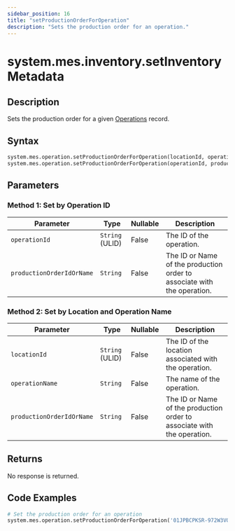 ```yaml
---
sidebar_position: 16
title: "setProductionOrderForOperation"
description: "Sets the production order for an operation."
---
```


# system.mes.inventory.setInventoryMetadata

## Description

Sets the production order for a given [Operations](../../data-model/operation-model/operation) record.

## Syntax

```python
system.mes.operation.setProductionOrderForOperation(locationId, operationName, productionOrderIdOrName)
system.mes.operation.setProductionOrderForOperation(operationId, productionOrderIdOrName)
```

## Parameters

### Method 1: Set by Operation ID

| Parameter                 | Type            | Nullable | Description                                                             |
|---------------------------|-----------------|----------|-------------------------------------------------------------------------|
| `operationId`             | `String` (ULID) | False    | The ID of the operation.                                                |
| `productionOrderIdOrName` | `String`        | False    | The ID or Name of the production order to associate with the operation. |

### Method 2: Set by Location and Operation Name

| Parameter                 | Type            | Nullable | Description                                                             |
|---------------------------|-----------------|----------|-------------------------------------------------------------------------|
| `locationId`              | `String` (ULID) | False    | The ID of the location associated with the operation.                   |
| `operationName`           | `String`        | False    | The name of the operation.                                              |
| `productionOrderIdOrName` | `String`        | False    | The ID or Name of the production order to associate with the operation. |

## Returns

No response is returned.

## Code Examples

```python
# Set the production order for an operation
system.mes.operation.setProductionOrderForOperation('01JPBCPKSR-972W3V0Y-H00NNSKQ', '01JPMTA7K3-E8EHA4MD-7C304P4Z')
```
